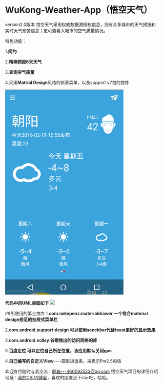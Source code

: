 # WuKong-Weather-App（悟空天气）
version2.0版本
悟空天气采用权威数据源授权信息，拥有众多城市的天气预报和实时天气预警信息；更可查看大城市的空气质量情况。

特色功能： 

1.**简约** 

2.**精确预报6天天气** 

3.**查询空气质量** 

4.采用**Matrial Design**风格的侧滑菜单，以及support v7包的控件 


![](Image/GIF.gif)
 
 **代码中的UML类图如下**
![](Image/uml.jpg)

##所使用的第三方库
1.**com.mikepenz:materialdrawer 一个符合material design规范的抽屉式菜单栏** 

2.**com.android.support:design  可以使用sanckbar代替toast更好的显示效果** 

3.**com.android.volley  谷歌推出的访问网络的库** 

3.**百度定位  可以定位自己所在位置，该应用默认关闭gps** 

4.**自己编写的自定义View**----圆形进度条，来表示Pm2.5的值



欢迎各位随时与我交流：邮箱---460093533@qq.com
悟空天气项目的详细介绍地址：[我的CSDN博客](http://blog.csdn.net/zzzhangzhun/)，喜欢的朋友点下star吧，哈哈。

